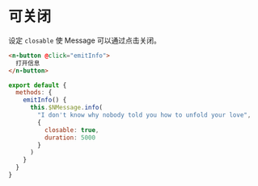 # 可关闭
设定 `closable` 使 Message 可以通过点击关闭。
```html
<n-button @click="emitInfo">
  打开信息
</n-button>
```

```js
export default {
  methods: {
    emitInfo() {
      this.$NMessage.info(
        "I don't know why nobody told you how to unfold your love",
        {
          closable: true,
          duration: 5000
        }
      )
    }
  }
}
```